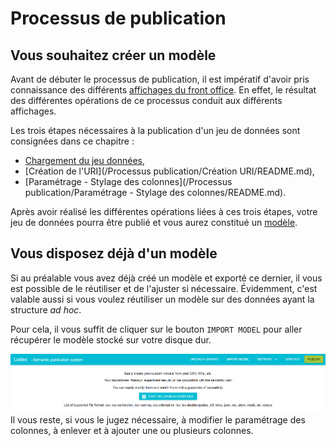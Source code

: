 # Processus de publication

## Vous souhaitez créer un modèle

Avant de débuter le processus de publication, il est impératif d'avoir pris connaissance des différents [affichages du front office](/AffichagesFrontOffice/README.md). En effet, le résultat des différentes opérations de ce processus conduit aux différents affichages.

Les trois étapes nécessaires à la publication d'un jeu de données sont consignées dans ce chapitre :

* [Chargement du jeu données](/ProcessusPublication/ChargementJeu/README.md),
* [Création de l'URI](/Processus publication/Création URI/README.md),
* [Paramétrage - Stylage des colonnes](/Processus publication/Paramétrage - Stylage des colonnes/README.md).

Après avoir réalisé les différentes opérations liées à ces trois étapes, votre jeu de données pourra être publié et vous aurez constitué un [modèle](/Administration/Modèle/README.md).

## Vous disposez déjà d'un modèle

Si au préalable vous avez déjà créé un modèle et exporté ce dernier, il vous est possible de le réutiliser et de l'ajuster si nécessaire. Évidemment, c'est valable aussi si vous voulez réutiliser un modèle sur des données ayant la structure _ad hoc_.

Pour cela, il vous suffit de cliquer sur le bouton `IMPORT MODEL` pour aller récupérer le modèle stocké sur votre disque dur.

![Écran d&apos;administration avant chargement des données](/assets/parametre7.png)  
Il vous reste, si vous le jugez nécessaire, à modifier le paramétrage des colonnes, à enlever et à ajouter une ou plusieurs colonnes.

